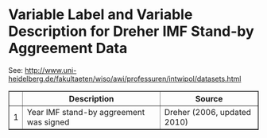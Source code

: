 # Variable Label and Variable Description for Dreher IMF Stand-by Aggreement Data 
 See: <http://www.uni-heidelberg.de/fakultaeten/wiso/awi/professuren/intwipol/datasets.html>

 <!-- html table generated in R 2.15.2 by xtable 1.7-0 package -->
<!-- Fri Nov 23 16:00:02 2012 -->
<TABLE border=1>
<TR> <TH>  </TH> <TH> Description </TH> <TH> Source </TH>  </TR>
  <TR> <TD align="right"> 1 </TD> <TD> Year IMF stand-by aggreement was signed </TD> <TD> Dreher (2006, updated 2010) </TD> </TR>
   </TABLE>
